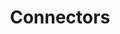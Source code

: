 ---
#  layout: connectorsAll
layout: redirects
title: "Connectors"
collection: connectors
permalink: /connectors/
author_profile: false
mastheadNavItem: Connectors
---